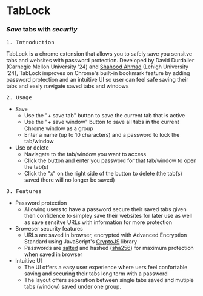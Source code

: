 # TabLock
### ***Save*** tabs with ***security***
<pre>
1. Introduction
</pre>

TabLock is a chrome extension that allows you to safely save you sensitve tabs and websites with password protection. Developed by David Durdaller (Carnegie Mellon University '24) and [Shahood Ahmad][1] (Lehigh University '24), TabLock improves on Chrome's built-in bookmark feature by adding password protection and an intuitive UI so user can feel safe saving their tabs and easly navigate saved tabs and windows 

<pre>
2. Usage
</pre>
- Save
    -  Use the "+ save tab" button to save the current tab that is active 
    - Use the "+ save window" button to save all tabs in the current Chrome window as a group
    - Enter a name (up to 10 characters) and a password to lock the tab/window 
- Use or delete
    - Naviagate to the tab/window you want to access
    - Click the button and enter you password for that tab/window to open the tab(s)
    - Click the "x" on the right side of the button to delete (the tab(s) saved there will no longer be saved)

<pre>
3. Features
</pre>
- Password protection
    - Allowing users to have a password secure their saved tabs given then confidence to simpley save their websites for later use as well as save sensitve URLs with information for more protection
- Broweser security features
    - URLs are saved in browser, encrypted with Advanced Encryption Standard using JavaScript's [CryptoJS][2] library
    - Passwords are [salted][3] and hashed ([sha256][4]) for maximum protection when saved in browser
- Intuitive UI
    - The UI offers a easy user experience where uers feel confortable saving and securing their tabs long term with a password
    - The layout offers seperation between single tabs saved and mutiple tabs (window) saved under one group. 
 


[1]: https://www.linkedin.com/in/shahood-ahmad/
[2]: https://www.npmjs.com/package/crypto-js
[3]: https://en.wikipedia.org/wiki/Salt_(cryptography)
[4]: https://en.wikipedia.org/wiki/SHA-2